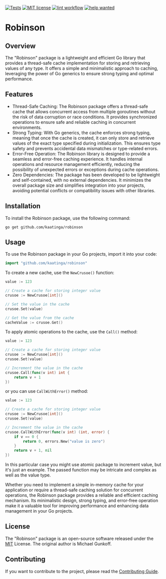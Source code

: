 [![Tests](https://github.com/kaatinga/luna/actions/workflows/test.yml/badge.svg?branch=main)](https://github.com/kaatinga/luna/actions/workflows/test.yml)
[![MIT license](https://img.shields.io/badge/License-MIT-blue.svg)](https://github.com/kaatinga/robinson/blob/main/LICENSE)
[![lint workflow](https://github.com/kaatinga/robinson/actions/workflows/golangci-lint.yml/badge.svg)](https://github.com/kaatinga/robinson/actions?query=workflow%3Alinter)
[![help wanted](https://img.shields.io/badge/Help%20wanted-True-yellow.svg)](https://github.com/robinson/strconv/issues?q=is%3Aopen+is%3Aissue+label%3A%22help+wanted%22)

# Robinson

## Overview

The "Robinson" package is a lightweight and efficient Go library that provides a thread-safe cache implementation for storing and retrieving values of any type. It offers a simple and minimalistic approach to caching, leveraging the power of Go generics to ensure strong typing and optimal performance.

## Features

- Thread-Safe Caching: The Robinson package offers a thread-safe cache that allows concurrent access from multiple goroutines without the risk of data corruption or race conditions. It provides synchronized operations to ensure safe and reliable caching in concurrent environments.
- Strong Typing: With Go generics, the cache enforces strong typing, meaning that once the cache is created, it can only store and retrieve values of the exact type specified during initialization. This ensures type safety and prevents accidental data mismatches or type-related errors.
- Error-Free Operation: The Robinson library is designed to provide a seamless and error-free caching experience. It handles internal operations and resource management efficiently, reducing the possibility of unexpected errors or exceptions during cache operations.
- Zero Dependencies: The package has been developed to be lightweight and self-contained, with no external dependencies. It minimizes the overall package size and simplifies integration into your projects, avoiding potential conflicts or compatibility issues with other libraries.

## Installation

To install the Robinson package, use the following command:

```shell
go get github.com/kaatinga/robinson
```

## Usage

To use the Robinson package in your Go projects, import it into your code:

```go
import "github.com/kaatinga/robinson"
```

To create a new cache, use the `NewCrusoe()` function:

```go
value := 123

// Create a cache for storing integer value
crusoe := NewCrusoe[int]()

// Set the value in the cache
crusoe.Set(value)

// Get the value from the cache
cacheValue := crusoe.Get()
```

To apply atomic operations to the cache, use the `Call()` method:

```go
value := 123

// Create a cache for storing integer value
crusoe := NewCrusoe[int]()
crusoe.Set(value)

// Increment the value in the cache
crusoe.Call(func(v int) int {
    return v + 1
})
```

or you can use `CallWithError()` method:

```go
value := 123

// Create a cache for storing integer value
crusoe := NewCrusoe[int]()
crusoe.Set(value)

// Increment the value in the cache
crusoe.CallWithError(func(v int) (int, error) {
	if v == 0 {
		return 0, errors.New("value is zero")
	}
    return v + 1, nil
})
```

In this particular case you might use atomic package to increment value, but it's just an example. The passed function may be intricate and complex as well as the value type.

Whether you need to implement a simple in-memory cache for your application or require a thread-safe caching solution for concurrent operations, the Robinson package provides a reliable and efficient caching mechanism. Its minimalistic design, strong typing, and error-free operation make it a valuable tool for improving performance and enhancing data management in your Go projects.

## License

The "Robinson" package is an open-source software released under the [MIT](LICENSE) License. The original author is Michael Gunkoff.

## Contributing

If you want to contribute to the project, please read the [Contributing Guide](CODE_OF_CONDUCT.md).
